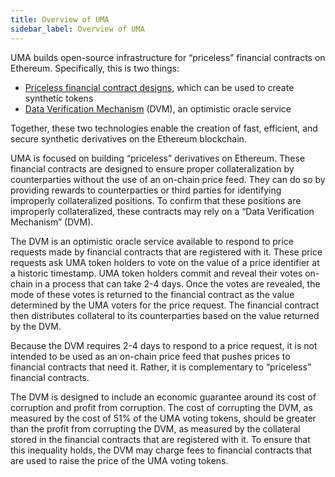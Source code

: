 ```yaml
---
title: Overview of UMA
sidebar_label: Overview of UMA
---
```


UMA builds open-source infrastructure for “priceless” financial contracts on Ethereum. Specifically, this is two things:

- [Priceless financial contract designs](getting-started/synthetic-tokens.md), which can be used to create synthetic tokens
- [Data Verification Mechanism](getting-started/oracle.md) (DVM), an optimistic oracle service

Together, these two technologies enable the creation of fast, efficient, and secure synthetic derivatives on the Ethereum blockchain.

UMA is focused on building “priceless” derivatives on Ethereum.
These financial contracts are designed to ensure proper collateralization by counterparties without the use of an on-chain price feed.
They can do so by providing rewards to counterparties or third parties for identifying improperly collateralized positions.
To confirm that these positions are improperly collateralized, these contracts may rely on a “Data Verification Mechanism” (DVM).

The DVM is an optimistic oracle service available to respond to price requests made by financial contracts that are registered with it.
These price requests ask UMA token holders to vote on the value of a price identifier at a historic timestamp.
UMA token holders commit and reveal their votes on-chain in a process that can take 2-4 days.
Once the votes are revealed, the mode of these votes is returned to the financial contract as the value determined by the UMA voters for the price request.
The financial contract then distributes collateral to its counterparties based on the value returned by the DVM.

Because the DVM requires 2-4 days to respond to a price request, it is not intended to be used as an on-chain price feed that pushes prices to financial contracts that need it.
Rather, it is complementary to “priceless” financial contracts.

The DVM is designed to include an economic guarantee around its cost of corruption and profit from corruption.
The cost of corrupting the DVM, as measured by the cost of 51% of the UMA voting tokens, should be greater than the profit from corrupting the DVM, as measured by the collateral stored in the financial contracts that are registered with it.
To ensure that this inequality holds, the DVM may charge fees to financial contracts that are used to raise the price of the UMA voting tokens.

